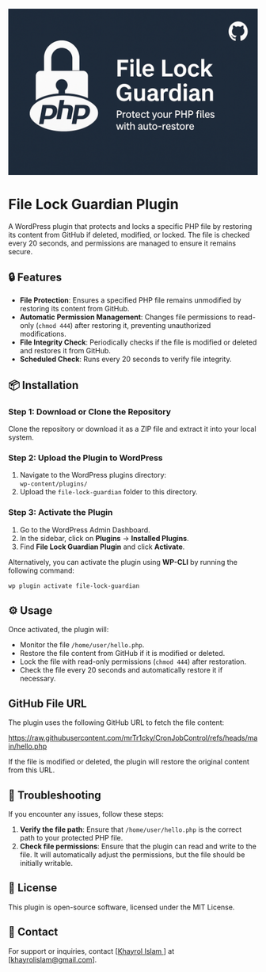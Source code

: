 ![File Lock Guardian Screenshot](image.png)
# File Lock Guardian Plugin

A WordPress plugin that protects and locks a specific PHP file by restoring its content from GitHub if deleted, modified, or locked. The file is checked every 20 seconds, and permissions are managed to ensure it remains secure.

## 🔒 Features

- **File Protection**: Ensures a specified PHP file remains unmodified by restoring its content from GitHub.
- **Automatic Permission Management**: Changes file permissions to read-only (`chmod 444`) after restoring it, preventing unauthorized modifications.
- **File Integrity Check**: Periodically checks if the file is modified or deleted and restores it from GitHub.
- **Scheduled Check**: Runs every 20 seconds to verify file integrity.

## 📦 Installation

### Step 1: Download or Clone the Repository

Clone the repository or download it as a ZIP file and extract it into your local system.

### Step 2: Upload the Plugin to WordPress

1. Navigate to the WordPress plugins directory:  
   `wp-content/plugins/`
2. Upload the `file-lock-guardian` folder to this directory.

### Step 3: Activate the Plugin

1. Go to the WordPress Admin Dashboard.
2. In the sidebar, click on **Plugins** → **Installed Plugins**.
3. Find **File Lock Guardian Plugin** and click **Activate**.

Alternatively, you can activate the plugin using **WP-CLI** by running the following command:

```bash
wp plugin activate file-lock-guardian
```
## ⚙️ Usage

Once activated, the plugin will:

- Monitor the file `/home/user/hello.php`.
- Restore the file content from GitHub if it is modified or deleted.
- Lock the file with read-only permissions (`chmod 444`) after restoration.
- Check the file every 20 seconds and automatically restore it if necessary.

## GitHub File URL

The plugin uses the following GitHub URL to fetch the file content:

https://raw.githubusercontent.com/mrTr1cky/CronJobControl/refs/heads/main/hello.php



If the file is modified or deleted, the plugin will restore the original content from this URL.

## 🔧 Troubleshooting

If you encounter any issues, follow these steps:

1. **Verify the file path**: Ensure that `/home/user/hello.php` is the correct path to your protected PHP file.
2. **Check file permissions**: Ensure that the plugin can read and write to the file. It will automatically adjust the permissions, but the file should be initially writable.

## 📝 License

This plugin is open-source software, licensed under the MIT License.

## 📧 Contact

For support or inquiries, contact [[Khayrol Islam ](mail:khayrolislam@gmail.com)] at [khayrolislam@gmail.com].

